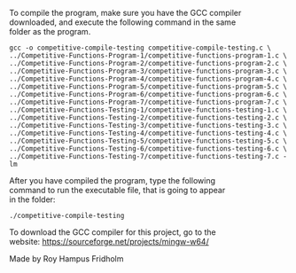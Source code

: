 
To compile the program, make sure you have the GCC compiler  
downloaded, and execute the following command in the same  
folder as the program.

```
gcc -o competitive-compile-testing competitive-compile-testing.c \
../Competitive-Functions-Program-1/competitive-functions-program-1.c \
../Competitive-Functions-Program-2/competitive-functions-program-2.c \
../Competitive-Functions-Program-3/competitive-functions-program-3.c \
../Competitive-Functions-Program-4/competitive-functions-program-4.c \
../Competitive-Functions-Program-5/competitive-functions-program-5.c \
../Competitive-Functions-Program-6/competitive-functions-program-6.c \
../Competitive-Functions-Program-7/competitive-functions-program-7.c \
../Competitive-Functions-Testing-1/competitive-functions-testing-1.c \
../Competitive-Functions-Testing-2/competitive-functions-testing-2.c \
../Competitive-Functions-Testing-3/competitive-functions-testing-3.c \
../Competitive-Functions-Testing-4/competitive-functions-testing-4.c \
../Competitive-Functions-Testing-5/competitive-functions-testing-5.c \
../Competitive-Functions-Testing-6/competitive-functions-testing-6.c \
../Competitive-Functions-Testing-7/competitive-functions-testing-7.c -lm
```

After you have compiled the program, type the following  
command to run the executable file, that is going to appear  
in the folder:

```
./competitive-compile-testing
```

To download the GCC compiler for this project, go to the  
website: https://sourceforge.net/projects/mingw-w64/

Made by Roy Hampus Fridholm
